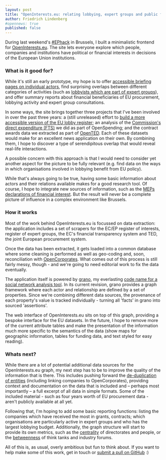 ```yaml
---
layout: post
title: "OpenInterests.eu: relating lobbying, expert groups and public finance in the European Union"
author: Friedrich Lindenberg
#opennews: true
published: false
---
```


During last weekend's [#EPhack](http://europarl.me/) in Brussels, I built a minimalistic frontend for [OpenInterests.eu](http://openinterests.eu/). The site lets everyone explore which people, companies and institutions have political or financial interests in decisions of the European Union institutions.


### What is it good for?

While it's still an early prototype, my hope is to offer [accessible briefing pages on individual actors](http://openinterests.eu/entities/8a0ff4e293edc5177), find surprising overlaps between different categories of activities (such as [lobbyists which are part of expert groups](http://openinterests.eu/entities?filter-relations.schema.name=expert_group_member&filter-schemata.name=person#search)), and offer summary reports about financial beneficiaries of EU procurement, lobbying activity and expert group consultations.

In some ways, the site brings together three projects that I've been involved
in over the past three years: a (still unreleased) effort to [build a more accessible version of the EU lobby register](http://pudo.org/blog/2012/03/18/eu-register.html); an analysis of the [Commission's direct expenditure (FTS)](https://openspending.org/eu-commission-fts) we did as part of OpenSpending; and the contract awards data we extracted as part of [OpenTED](http://opented.org/). Each of these datasets would make for an excellent news application on their own. By combining them, I hope to discover a type of serendipitous overlap that would reveal real-life interactions.

A possible concern with this approach is that I would need to consider yet another aspect for the picture to be fully relevant (e.g. find data on the ways in which organisations involved in lobbying benefit from EU policy).

While that's always going to be true, having some basic information about actors and their relations available makes for a good research tool. Of course, I hope to integrate new sources of information, such as the [MEPs declarations of financial interest](http://europarl.me/node/10). But the result will never be a complete picture of influence in a complex
environment like Brussels.


### How it works

Most of the work behind OpenInterests.eu is focussed on data extraction: the
application includes a set of scrapers for the EC/EP register of interests, register of expert groups, the EC's financial transparency system and TED, the joint European procurement system.

Once the data has been extracted, it gets loaded into a common database where some cleaning is performed as well as geo-coding and, soon, reconciliation with
[OpenCorporates](https://opencorporates.com/). What comes out of this process is still fairly messy, though - and we're going to need editorial work to fix the data eventually.

The application itself is powered by [grano](https://github.com/pudo/grano), my
everlasting [code name for a social network analysis tool](http://pudo.org/blog/2013/12/21/sna-survey.html). In its current revision, grano provides a graph framework where each actor and relationship are defined by a set of properties. Since we're combining different data sources, the provenance of each property's value is tracked individually - turning all 'facts' in grano into sourced 'assertions'.

The web interface of OpenInterests.eu sits on top of this graph, providing a bespoke interface for the EU datasets. In the future, I hope to remove more of the current attribute tables and make the presentation of the information much more specific to the semantics of the data (show maps for geographic information, tables for funding data, and text styled for easy reading).


### Whats next?

While there are a lot of potential additional data sources for the OpenInterests.eu graph, my next step has to be to improve the quality of the information that is there. This includes pushing forward the [de-duplication of entities](http://nomenklatura.okfnlabs.org/) (including linking companies to OpenCorporates), providing context and documentation on the data that is included and – perhaps most importantly – a full excerpt of all data in simple formats. Some of the included material - such as four years worth of EU procurement data - aren't publicly available at all yet. 

Following that, I'm hoping to add some basic reporting functions: listing the companies which have received the most in grants, contracts; which organisations are particularly active in expert groups and who has the largest lobbying budget. Additionally, the graph structure will start to provide its own metrics, such as the [centrality](https://en.wikipedia.org/wiki/Centrality) of directorates and people, or the [betweenness](https://en.wikipedia.org/wiki/Betweenness_centrality) of think tanks and industry forums.

All of this is, as usual, overly ambitious but fun to think about. If you want to help make some of this work, get in touch or [submit a pull on GitHub](https://github.com/pudo/openinterests.eu) :) 







